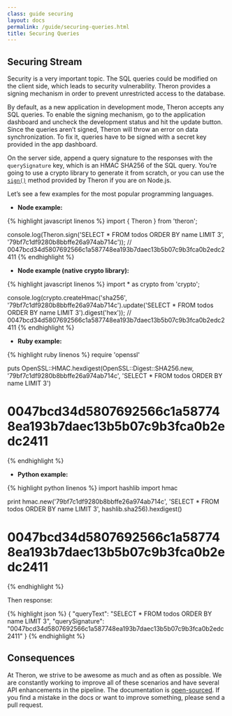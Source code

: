 ```yaml
---
class: guide securing
layout: docs
permalink: /guide/securing-queries.html
title: Securing Queries
---
```


## Securing Stream

Security is a very important topic. The SQL queries could be modified on the
client side, which leads to security vulnerability. Theron provides a signing
mechanism in order to prevent unrestricted access to the database.

By default, as a new application in development mode, Theron accepts any SQL
queries. To enable the signing mechanism, go to the application dashboard and
uncheck the development status and hit the update button. Since the queries
aren’t signed, Theron will throw an error on data synchronization. To fix it,
queries have to be signed with a secret key provided in the app dashboard.

On the server side, append a query signature to the responses with the
`querySignature` key, which is an HMAC SHA256 of the SQL query. You’re going to
use a crypto library to generate it from scratch, or you can use the
[`sign()`](../api/Theron.html#sign) method provided by Theron if you are on Node.js.

Let’s see a few examples for the most popular programming languages.

- **Node example:**

{% highlight javascript linenos %}
import { Theron } from 'theron';

console.log(Theron.sign('SELECT * FROM todos ORDER BY name LIMIT 3', '79bf7c1df9280b8bbffe26a974ab714c'));
// 0047bcd34d5807692566c1a587748ea193b7daec13b5b07c9b3fca0b2edc2411
{% endhighlight %}

- **Node example (native crypto library):**

{% highlight javascript linenos %}
import * as crypto from 'crypto';

console.log(crypto.createHmac('sha256', '79bf7c1df9280b8bbffe26a974ab714c').update('SELECT * FROM todos ORDER BY name LIMIT 3').digest('hex'));
// 0047bcd34d5807692566c1a587748ea193b7daec13b5b07c9b3fca0b2edc2411
{% endhighlight %}

- **Ruby example:**

{% highlight ruby linenos %}
require 'openssl'

puts OpenSSL::HMAC.hexdigest(OpenSSL::Digest::SHA256.new, '79bf7c1df9280b8bbffe26a974ab714c', 'SELECT * FROM todos ORDER BY name LIMIT 3')
# 0047bcd34d5807692566c1a587748ea193b7daec13b5b07c9b3fca0b2edc2411
{% endhighlight %}

- **Python example:**

{% highlight python linenos %}
import hashlib
import hmac

print hmac.new('79bf7c1df9280b8bbffe26a974ab714c', 'SELECT * FROM todos ORDER BY name LIMIT 3', hashlib.sha256).hexdigest()
# 0047bcd34d5807692566c1a587748ea193b7daec13b5b07c9b3fca0b2edc2411
{% endhighlight %}

Then response:

{% highlight json %}
{ "queryText": "SELECT * FROM todos ORDER BY name LIMIT 3", "querySignature": "0047bcd34d5807692566c1a587748ea193b7daec13b5b07c9b3fca0b2edc2411" }
{% endhighlight %}

## Consequences

At Theron, we strive to be awesome as much and as often as possible. We are
constantly working to improve all of these scenarios and have several API
enhancements in the pipeline. The documentation is [open-sourced](https://github.com/rosendi/theron-docs).
If you find a mistake in the docs or want to improve something, please send a
pull request.
